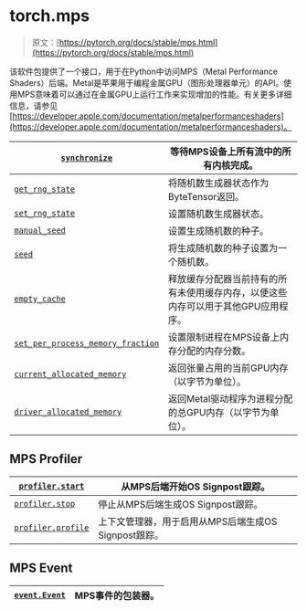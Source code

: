 # torch.mps

> 原文：[https://pytorch.org/docs/stable/mps.html](https://pytorch.org/docs/stable/mps.html)

该软件包提供了一个接口，用于在Python中访问MPS（Metal Performance Shaders）后端。Metal是苹果用于编程金属GPU（图形处理器单元）的API。使用MPS意味着可以通过在金属GPU上运行工作来实现增加的性能。有关更多详细信息，请参见[https://developer.apple.com/documentation/metalperformanceshaders](https://developer.apple.com/documentation/metalperformanceshaders)。

| [`synchronize`](generated/torch.mps.synchronize.html#torch.mps.synchronize "torch.mps.synchronize") | 等待MPS设备上所有流中的所有内核完成。 |
| --- | --- |
| [`get_rng_state`](generated/torch.mps.get_rng_state.html#torch.mps.get_rng_state "torch.mps.get_rng_state") | 将随机数生成器状态作为ByteTensor返回。 |
| [`set_rng_state`](generated/torch.mps.set_rng_state.html#torch.mps.set_rng_state "torch.mps.set_rng_state") | 设置随机数生成器状态。 |
| [`manual_seed`](generated/torch.mps.manual_seed.html#torch.mps.manual_seed "torch.mps.manual_seed") | 设置生成随机数的种子。 |
| [`seed`](generated/torch.mps.seed.html#torch.mps.seed "torch.mps.seed") | 将生成随机数的种子设置为一个随机数。 |
| [`empty_cache`](generated/torch.mps.empty_cache.html#torch.mps.empty_cache "torch.mps.empty_cache") | 释放缓存分配器当前持有的所有未使用缓存内存，以便这些内存可以用于其他GPU应用程序。 |
| [`set_per_process_memory_fraction`](generated/torch.mps.set_per_process_memory_fraction.html#torch.mps.set_per_process_memory_fraction "torch.mps.set_per_process_memory_fraction") | 设置限制进程在MPS设备上内存分配的内存分数。 |
| [`current_allocated_memory`](generated/torch.mps.current_allocated_memory.html#torch.mps.current_allocated_memory "torch.mps.current_allocated_memory") | 返回张量占用的当前GPU内存（以字节为单位）。 |
| [`driver_allocated_memory`](generated/torch.mps.driver_allocated_memory.html#torch.mps.driver_allocated_memory "torch.mps.driver_allocated_memory") | 返回Metal驱动程序为进程分配的总GPU内存（以字节为单位）。 |

## MPS Profiler

| [`profiler.start`](generated/torch.mps.profiler.start.html#torch.mps.profiler.start "torch.mps.profiler.start") | 从MPS后端开始OS Signpost跟踪。 |
| --- | --- |
| [`profiler.stop`](generated/torch.mps.profiler.stop.html#torch.mps.profiler.stop "torch.mps.profiler.stop") | 停止从MPS后端生成OS Signpost跟踪。 |
| [`profiler.profile`](generated/torch.mps.profiler.profile.html#torch.mps.profiler.profile "torch.mps.profiler.profile") | 上下文管理器，用于启用从MPS后端生成OS Signpost跟踪。 |

## MPS Event

| [`event.Event`](generated/torch.mps.event.Event.html#torch.mps.event.Event "torch.mps.event.Event") | MPS事件的包装器。 |
| --- | --- |
